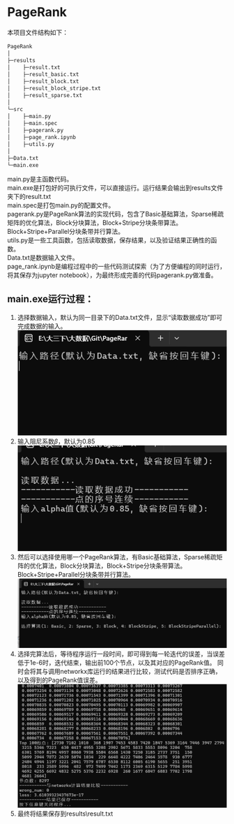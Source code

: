 # PageRank
本项目文件结构如下：  
```
PageRank
│
├─results
│    ├─result.txt
│    ├─result_basic.txt
│    ├─result_block.txt
│    ├─result_block_stripe.txt
│    ├─result_sparse.txt
│
└─src
│    ├─main.py
│    ├─main.spec
│    ├─pagerank.py
│    ├─page_rank.ipynb
│    ├─utils.py
│
├─Data.txt
└─main.exe
```
main.py是主函数代码。  
main.exe是打包好的可执行文件，可以直接运行。运行结果会输出到results文件夹下的result.txt  
main.spec是打包main.py的配置文件。  
pagerank.py是PageRank算法的实现代码，包含了Basic基础算法，Sparse稀疏矩阵的优化算法，Block分块算法，Block+Stripe分块条带算法。Block+Stripe+Parallel分块条带并行算法。  
utils.py是一些工具函数，包括读取数据，保存结果，以及验证结果正确性的函数。  
Data.txt是数据输入文件。  
page_rank.ipynb是编程过程中的一些代码测试探索（为了方便编程的同时运行，将其保存为jupyter notebook），为最终形成完善的代码pagerank.py做准备。

## main.exe运行过程：
1. 选择数据输入，默认为同一目录下的Data.txt文件，显示“读取数据成功”即可完成数据的输入。  
![alt text](img/image-1.png)
2. 输入阻尼系数$\beta$，默认为0.85  
![alt text](img/image-2.png)
1. 然后可以选择使用哪一个PageRank算法，有Basic基础算法，Sparse稀疏矩阵的优化算法，Block分块算法，Block+Stripe分块条带算法。Block+Stripe+Parallel分块条带并行算法。  
![alt text](img/image-3.png)
1. 选择完算法后，等待程序运行一段时间，即可得到每一轮迭代的误差，当误差低于1e-6时，迭代结束，输出前100个节点，以及其对应的PageRank值。
同时会将其与调用networkx库运行的结果进行比较，测试代码是否排序正确，以及得到的PageRank值误差。  
![alt text](img/image-4.png)
1. 最终将结果保存到results\result.txt
